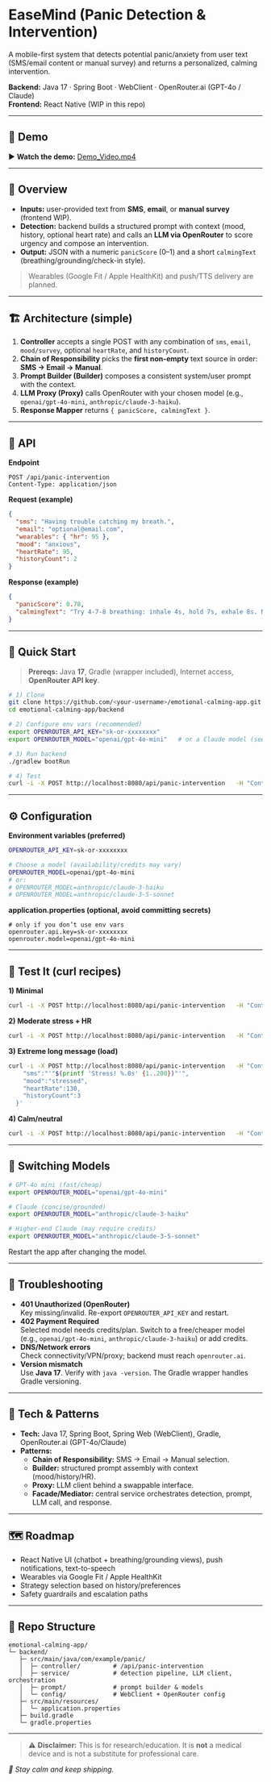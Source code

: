 # EaseMind (Panic Detection & Intervention)

A mobile-first system that detects potential panic/anxiety from user text (SMS/email content or manual survey) and returns a personalized, calming intervention.

**Backend:** Java 17 · Spring Boot · WebClient · OpenRouter.ai (GPT-4o / Claude)  
**Frontend:** React Native (WIP in this repo)

---

## 🎥 Demo

▶️ **Watch the demo:** [Demo_Video.mp4](Demo_Video.mp4)

---

## 🧭 Overview

- **Inputs:** user-provided text from **SMS**, **email**, or **manual survey** (frontend WIP).  
- **Detection:** backend builds a structured prompt with context (mood, history, optional heart rate) and calls an **LLM via OpenRouter** to score urgency and compose an intervention.  
- **Output:** JSON with a numeric `panicScore` (0–1) and a short `calmingText` (breathing/grounding/check-in style).

> Wearables (Google Fit / Apple HealthKit) and push/TTS delivery are planned.

---

## 🏗 Architecture (simple)

1. **Controller** accepts a single POST with any combination of `sms`, `email`, `mood/survey`, optional `heartRate`, and `historyCount`.
2. **Chain of Responsibility** picks the **first non-empty** text source in order: **SMS → Email → Manual**.
3. **Prompt Builder (Builder)** composes a consistent system/user prompt with the context.
4. **LLM Proxy (Proxy)** calls OpenRouter with your chosen model (e.g., `openai/gpt-4o-mini`, `anthropic/claude-3-haiku`).
5. **Response Mapper** returns `{ panicScore, calmingText }`.

---

## 🔌 API

**Endpoint**
```
POST /api/panic-intervention
Content-Type: application/json
```

**Request (example)**
```json
{
  "sms": "Having trouble catching my breath.",
  "email": "optional@email.com",
  "wearables": { "hr": 95 },
  "mood": "anxious",
  "heartRate": 95,
  "historyCount": 2
}
```

**Response (example)**
```json
{
  "panicScore": 0.78,
  "calmingText": "Try 4-7-8 breathing: inhale 4s, hold 7s, exhale 8s. Notice five things you can see."
}
```

---

## 🚀 Quick Start

> **Prereqs:** Java **17**, Gradle (wrapper included), Internet access, **OpenRouter API key**.

```bash
# 1) Clone
git clone https://github.com/<your-username>/emotional-calming-app.git
cd emotional-calming-app/backend

# 2) Configure env vars (recommended)
export OPENROUTER_API_KEY="sk-or-xxxxxxxx"
export OPENROUTER_MODEL="openai/gpt-4o-mini"   # or a Claude model (see below)

# 3) Run backend
./gradlew bootRun

# 4) Test
curl -i -X POST http://localhost:8080/api/panic-intervention   -H "Content-Type: application/json"   -d '{ "sms":"I feel uneasy", "mood":"nervous", "historyCount":1 }'
```

---

## ⚙️ Configuration

**Environment variables (preferred)**

```bash
OPENROUTER_API_KEY=sk-or-xxxxxxxx

# Choose a model (availability/credits may vary)
OPENROUTER_MODEL=openai/gpt-4o-mini
# or:
# OPENROUTER_MODEL=anthropic/claude-3-haiku
# OPENROUTER_MODEL=anthropic/claude-3-5-sonnet
```

**application.properties (optional, avoid committing secrets)**
```properties
# only if you don’t use env vars
openrouter.api.key=sk-or-xxxxxxxx
openrouter.model=openai/gpt-4o-mini
```

---

## 🧪 Test It (curl recipes)

**1) Minimal**
```bash
curl -i -X POST http://localhost:8080/api/panic-intervention   -H "Content-Type: application/json"   -d '{ "sms":"Feeling stressed about a presentation", "historyCount":0 }'
```

**2) Moderate stress + HR**
```bash
curl -i -X POST http://localhost:8080/api/panic-intervention   -H "Content-Type: application/json"   -d '{ "email":"Work is overwhelming today", "heartRate":105, "historyCount":2 }'
```

**3) Extreme long message (load)**
```bash
curl -i -X POST http://localhost:8080/api/panic-intervention   -H "Content-Type: application/json"   -d '{
    "sms":"'"$(printf 'Stress! %.0s' {1..200})"'",
    "mood":"stressed",
    "heartRate":130,
    "historyCount":3
  }'
```

**4) Calm/neutral**
```bash
curl -i -X POST http://localhost:8080/api/panic-intervention   -H "Content-Type: application/json"   -d '{ "mood":"okay, just checking in", "historyCount":0 }'
```

---

## 🔄 Switching Models

```bash
# GPT-4o mini (fast/cheap)
export OPENROUTER_MODEL="openai/gpt-4o-mini"

# Claude (concise/grounded)
export OPENROUTER_MODEL="anthropic/claude-3-haiku"

# Higher-end Claude (may require credits)
export OPENROUTER_MODEL="anthropic/claude-3-5-sonnet"
```

Restart the app after changing the model.

---

## 🧰 Troubleshooting

- **401 Unauthorized (OpenRouter)**  
  Key missing/invalid. Re-export `OPENROUTER_API_KEY` and restart.
- **402 Payment Required**  
  Selected model needs credits/plan. Switch to a free/cheaper model (e.g., `openai/gpt-4o-mini`, `anthropic/claude-3-haiku`) or add credits.
- **DNS/Network errors**  
  Check connectivity/VPN/proxy; backend must reach `openrouter.ai`.
- **Version mismatch**  
  Use **Java 17**. Verify with `java -version`. The Gradle wrapper handles Gradle versioning.

---

## 🧱 Tech & Patterns

- **Tech:** Java 17, Spring Boot, Spring Web (WebClient), Gradle, OpenRouter.ai (GPT-4o/Claude)  
- **Patterns:**  
  - **Chain of Responsibility:** SMS → Email → Manual selection.  
  - **Builder:** structured prompt assembly with context (mood/history/HR).  
  - **Proxy:** LLM client behind a swappable interface.  
  - **Facade/Mediator:** central service orchestrates detection, prompt, LLM call, and response.

---

## 🗺️ Roadmap

- React Native UI (chatbot + breathing/grounding views), push notifications, text-to-speech  
- Wearables via Google Fit / Apple HealthKit  
- Strategy selection based on history/preferences  
- Safety guardrails and escalation paths

---

## 📁 Repo Structure

```
emotional-calming-app/
└─ backend/
   ├─ src/main/java/com/example/panic/
   │  ├─ controller/         # /api/panic-intervention
   │  ├─ service/            # detection pipeline, LLM client, orchestration
   │  ├─ prompt/             # prompt builder & models
   │  └─ config/             # WebClient + OpenRouter config
   ├─ src/main/resources/
   │  └─ application.properties
   ├─ build.gradle
   └─ gradle.properties
```

---

> ⚠️ **Disclaimer:** This is for research/education. It is **not** a medical device and is not a substitute for professional care.

_🫶 Stay calm and keep shipping._
